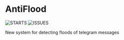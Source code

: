 # AntiFlood

![STARTS](https://img.shields.io/github/stars/NimayeAzad/AntiFlood?style=for-the-badge)
![ISSUES](https://img.shields.io/github/issues/NimayeAzad/AntiFlood?style=for-the-badge)

New system for detecting floods of telegram messages
